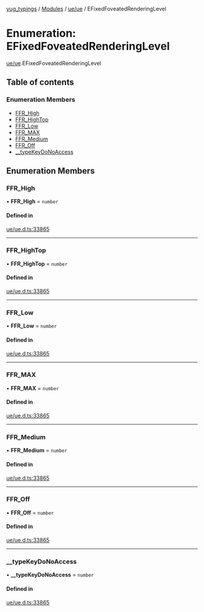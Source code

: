 [yug_typings](../README.md) / [Modules](../modules.md) / [ue/ue](../modules/ue_ue.md) / EFixedFoveatedRenderingLevel

# Enumeration: EFixedFoveatedRenderingLevel

[ue/ue](../modules/ue_ue.md).EFixedFoveatedRenderingLevel

## Table of contents

### Enumeration Members

- [FFR\_High](ue_ue.EFixedFoveatedRenderingLevel.md#ffr_high)
- [FFR\_HighTop](ue_ue.EFixedFoveatedRenderingLevel.md#ffr_hightop)
- [FFR\_Low](ue_ue.EFixedFoveatedRenderingLevel.md#ffr_low)
- [FFR\_MAX](ue_ue.EFixedFoveatedRenderingLevel.md#ffr_max)
- [FFR\_Medium](ue_ue.EFixedFoveatedRenderingLevel.md#ffr_medium)
- [FFR\_Off](ue_ue.EFixedFoveatedRenderingLevel.md#ffr_off)
- [\_\_typeKeyDoNoAccess](ue_ue.EFixedFoveatedRenderingLevel.md#__typekeydonoaccess)

## Enumeration Members

### FFR\_High

• **FFR\_High** = `number`

#### Defined in

[ue/ue.d.ts:33865](https://github.com/YugMetaverse/yug_typings/blob/25cad34/ue/ue.d.ts#L33865)

___

### FFR\_HighTop

• **FFR\_HighTop** = `number`

#### Defined in

[ue/ue.d.ts:33865](https://github.com/YugMetaverse/yug_typings/blob/25cad34/ue/ue.d.ts#L33865)

___

### FFR\_Low

• **FFR\_Low** = `number`

#### Defined in

[ue/ue.d.ts:33865](https://github.com/YugMetaverse/yug_typings/blob/25cad34/ue/ue.d.ts#L33865)

___

### FFR\_MAX

• **FFR\_MAX** = `number`

#### Defined in

[ue/ue.d.ts:33865](https://github.com/YugMetaverse/yug_typings/blob/25cad34/ue/ue.d.ts#L33865)

___

### FFR\_Medium

• **FFR\_Medium** = `number`

#### Defined in

[ue/ue.d.ts:33865](https://github.com/YugMetaverse/yug_typings/blob/25cad34/ue/ue.d.ts#L33865)

___

### FFR\_Off

• **FFR\_Off** = `number`

#### Defined in

[ue/ue.d.ts:33865](https://github.com/YugMetaverse/yug_typings/blob/25cad34/ue/ue.d.ts#L33865)

___

### \_\_typeKeyDoNoAccess

• **\_\_typeKeyDoNoAccess** = `number`

#### Defined in

[ue/ue.d.ts:33865](https://github.com/YugMetaverse/yug_typings/blob/25cad34/ue/ue.d.ts#L33865)
